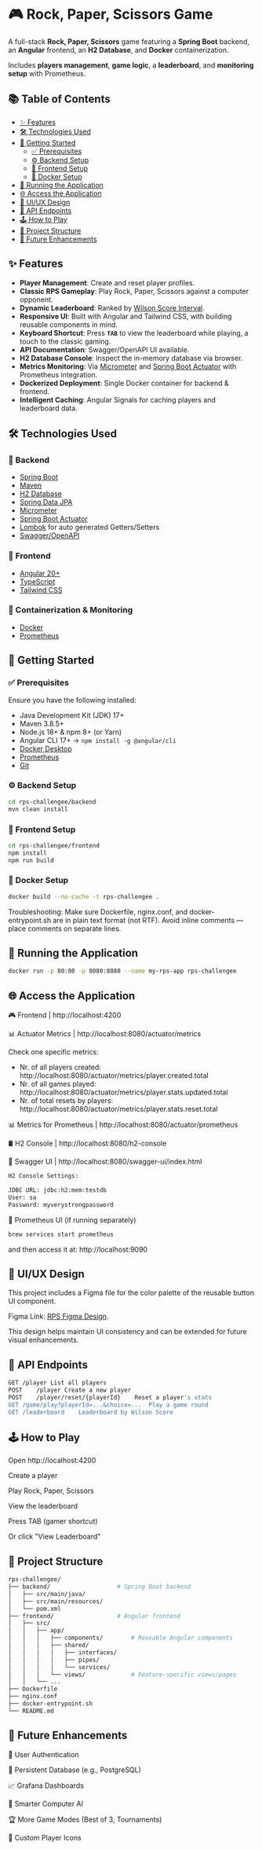 # 🎮 Rock, Paper, Scissors Game

A full-stack **Rock, Paper, Scissors** game featuring a **Spring Boot** backend, an **Angular** frontend, an **H2 Database**, and **Docker** containerization.

Includes **players management**, **game logic**, a **leaderboard**, and **monitoring setup** with Prometheus.

## 📚 Table of Contents

- [✨ Features](#-features)
- [🛠 Technologies Used](#-technologies-used)
- [🚀 Getting Started](#-getting-started)
  - [✅ Prerequisites](#-prerequisites)
  - [⚙️ Backend Setup](#-backend-setup)
  - [🎨 Frontend Setup](#-frontend-setup)
  - [🐳 Docker Setup](#-docker-setup)
- [🏃 Running the Application](#-running-the-application)
- [🌐 Access the Application](#-access-the-application)
- [📐 UI/UX Design](#-uiux-design)
- [📡 API Endpoints](#-api-endpoints)
- [🕹️ How to Play](#️-how-to-play)
- [📁 Project Structure](#-project-structure)
- [🔮 Future Enhancements](#-future-enhancements)

## ✨ Features

- **Player Management**: Create and reset player profiles.
- **Classic RPS Gameplay**: Play Rock, Paper, Scissors against a computer opponent.
- **Dynamic Leaderboard**: Ranked by [Wilson Score Interval](https://en.wikipedia.org/wiki/Binomial_proportion_confidence_interval#Wilson_score_interval).
- **Responsive UI**: Built with Angular and Tailwind CSS, with building reusable components in mind.
- **Keyboard Shortcut**: Press **`TAB`** to view the leaderboard while playing, a touch to the classic gaming.
- **API Documentation**: Swagger/OpenAPI UI available.
- **H2 Database Console**: Inspect the in-memory database via browser.
- **Metrics Monitoring**: Via [Micrometer](https://micrometer.io/) and [Spring Boot Actuator](https://docs.spring.io/spring-boot/docs/current/actuator-api/html/) with Prometheus integration.
- **Dockerized Deployment**: Single Docker container for backend & frontend.
- **Intelligent Caching**: Angular Signals for caching players and leaderboard data.

## 🛠 Technologies Used

### 🔧 Backend

- [Spring Boot](https://spring.io/projects/spring-boot)
- [Maven](https://maven.apache.org/)
- [H2 Database](https://www.h2database.com/)
- [Spring Data JPA](https://spring.io/projects/spring-data-jpa)
- [Micrometer](https://micrometer.io/)
- [Spring Boot Actuator](https://docs.spring.io/spring-boot/docs/current/actuator-api/html/)
- [Lombok](https://projectlombok.org/) for auto generated Getters/Setters
- [Swagger/OpenAPI](https://swagger.io/)

### 🎨 Frontend

- [Angular 20+](https://angular.io/)
- [TypeScript](https://www.typescriptlang.org/)
- [Tailwind CSS](https://tailwindcss.com/)

### 🐳 Containerization & Monitoring

- [Docker](https://www.docker.com/)
- [Prometheus](https://prometheus.io/)

## 🚀 Getting Started

### ✅ Prerequisites

Ensure you have the following installed:

- Java Development Kit (JDK) 17+
- Maven 3.8.5+
- Node.js 18+ & npm 8+ (or Yarn)
- Angular CLI 17+ → `npm install -g @angular/cli`
- [Docker Desktop](https://www.docker.com/products/docker-desktop/)
- [Prometheus](https://prometheus.io/)
- [Git](https://git-scm.com/)

### ⚙️ Backend Setup

```bash
cd rps-challengee/backend
mvn clean install
```

### 🎨 Frontend Setup

```bash
cd rps-challengee/frontend
npm install
npm run build
```

### 🐳 Docker Setup

```bash
docker build --no-cache -t rps-challengee .
```
Troubleshooting:
Make sure Dockerfile, nginx.conf, and docker-entrypoint.sh are in plain text format (not RTF).
Avoid inline comments — place comments on separate lines.

## 🏃 Running the Application

```bash
docker run -p 80:80 -p 8080:8080 --name my-rps-app rps-challengee
```

## 🌐 Access the Application

🎮 Frontend	                | http://localhost:4200

📊 Actuator Metrics	        | http://localhost:8080/actuator/metrics

Check one specific metrics:
- Nr. of all players created: http://localhost:8080/actuator/metrics/player.created.total
- Nr. of all games played: http://localhost:8080/actuator/metrics/player.stats.updated.total
- Nr. of total resets by players: http://localhost:8080/actuator/metrics/player.stats.reset.total

📊 Metrics for Prometheus	  | http://localhost:8080/actuator/prometheus

🛢️ H2 Console	              | http://localhost:8080/h2-console

🧾 Swagger UI	              | http://localhost:8080/swagger-ui/index.html

```bash
H2 Console Settings:

JDBC URL: jdbc:h2:mem:testdb
User: sa
Password: myverystrongpassword
```

📍 Prometheus UI (if running separately)
```bash
brew services start prometheus
```
and then access it at: http://localhost:9090


## 📐 UI/UX Design
This project includes a Figma file for the color palette of the reusable button UI component.

Figma Link: [RPS Figma Design](https://www.figma.com/design/QUTgI6n68WYZdcKe7c2kzd/RPS-Figma?node-id=0-1&m=dev&t=b0azLlaDYP928T2r-1).

This design helps maintain UI consistency and can be extended for future visual enhancements.

## 📡 API Endpoints

```bash
GET	/player	List all players
POST	/player	Create a new player
POST	/player/reset/{playerId}	Reset a player's stats
GET	/game/play?playerId=...&choice=...	Play a game round
GET	/leaderboard	Leaderboard by Wilson Score
```

## 🕹️ How to Play

Open http://localhost:4200

Create a player

Play Rock, Paper, Scissors

View the leaderboard

Press TAB (gamer shortcut)

Or click "View Leaderboard"

## 📁 Project Structure

```bash
rps-challengee/
├── backend/                   # Spring Boot backend
│   ├── src/main/java/
│   ├── src/main/resources/
│   └── pom.xml
├── frontend/                  # Angular frontend
│   ├── src/
│   │   ├── app/
│   │   │   ├── components/        # Reusable Angular components
│   │   │   ├── shared/
│   │   │   │   ├── interfaces/
│   │   │   │   ├── pipes/
│   │   │   │   └── services/
│   │   │   └── views/             # Feature-specific views/pages
│   │   └── ...
├── Dockerfile
├── nginx.conf
├── docker-entrypoint.sh
└── README.md
```

## 🔮 Future Enhancements

🔐 User Authentication

💾 Persistent Database (e.g., PostgreSQL)

📈 Grafana Dashboards

🧠 Smarter Computer AI

🏆 More Game Modes (Best of 3, Tournaments)

🎨 Custom Player Icons








